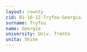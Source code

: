```yaml
---
layout: county 
cid: 01-10-12-Tryfou-Georgia
surname: Tryfou
name: Georgia
university: Univ. Trento
unita: Shine
---
```

